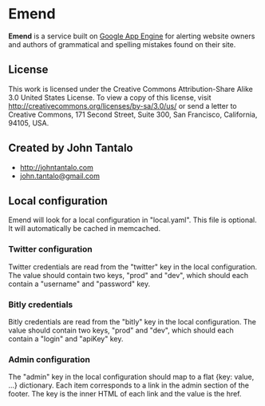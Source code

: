 # Emend

**Emend** is a service built on [Google App Engine][] for alerting website owners and authors of grammatical and spelling mistakes found on their site.

[Google App Engine]: http://code.google.com/appengine/

## License

This work is licensed under the Creative Commons Attribution-Share Alike 3.0
United States License. To view a copy of this license, visit
http://creativecommons.org/licenses/by-sa/3.0/us/ or send a letter to Creative
Commons, 171 Second Street, Suite 300, San Francisco, California, 94105, USA.

## Created by John Tantalo 

*   <http://johntantalo.com>
*   <john.tantalo@gmail.com>

## Local configuration

Emend will look for a local configuration in "local.yaml". This file is
optional. It will automatically be cached in memcached.

### Twitter configuration

Twitter credentials are read from the "twitter" key in the local
configuration. The value should contain two keys, "prod" and "dev", which
should each contain a "username" and "password" key.

### Bitly credentials

Bitly credentials are read from the "bitly" key in the local configuration.
The value should contain two keys, "prod" and "dev", which should each contain
a "login" and "apiKey" key.

### Admin configuration

The "admin" key in the local configuration should map to a flat {key: value,
...} dictionary. Each item corresponds to a link in the admin section of the
footer. The key is the inner HTML of each link and the value is the href.
